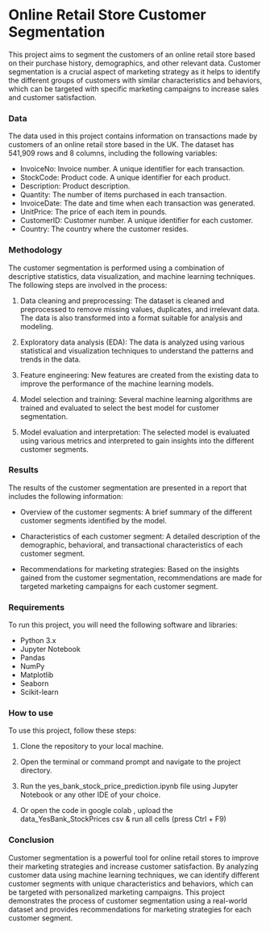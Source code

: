 # Online Retail Store Customer Segmentation

This project aims to segment the customers of an online retail store based on their purchase history, demographics, and other relevant data. Customer segmentation is a crucial aspect of marketing strategy as it helps to identify the different groups of customers with similar characteristics and behaviors, which can be targeted with specific marketing campaigns to increase sales and customer satisfaction.

### Data

The data used in this project contains information on transactions made by customers of an online retail store based in the UK. The dataset has 541,909 rows and 8 columns, including the following variables:

- InvoiceNo: Invoice number. A unique identifier for each transaction.
- StockCode: Product code. A unique identifier for each product.
- Description: Product description.
- Quantity: The number of items purchased in each transaction.
- InvoiceDate: The date and time when each transaction was generated.
- UnitPrice: The price of each item in pounds.
- CustomerID: Customer number. A unique identifier for each customer.
- Country: The country where the customer resides.

### Methodology

The customer segmentation is performed using a combination of descriptive statistics, data visualization, and machine learning techniques. The following steps are involved in the process:

1. Data cleaning and preprocessing: The dataset is cleaned and preprocessed to remove missing values, duplicates, and irrelevant data. The data is also transformed into a format suitable for analysis and modeling.

2. Exploratory data analysis (EDA): The data is analyzed using various statistical and visualization techniques to understand the patterns and trends in the data.

3. Feature engineering: New features are created from the existing data to improve the performance of the machine learning models.

4. Model selection and training: Several machine learning algorithms are trained and evaluated to select the best model for customer segmentation.

5. Model evaluation and interpretation: The selected model is evaluated using various metrics and interpreted to gain insights into the different customer segments.

### Results

The results of the customer segmentation are presented in a report that includes the following information:

- Overview of the customer segments: A brief summary of the different customer segments identified by the model.

- Characteristics of each customer segment: A detailed description of the demographic, behavioral, and transactional characteristics of each customer segment.

- Recommendations for marketing strategies: Based on the insights gained from the customer segmentation, recommendations are made for targeted marketing campaigns for each customer segment.

### Requirements

To run this project, you will need the following software and libraries:

- Python 3.x
- Jupyter Notebook
- Pandas
- NumPy
- Matplotlib
- Seaborn
- Scikit-learn

### How to use

To use this project, follow these steps:

1. Clone the repository to your local machine.

2. Open the terminal or command prompt and navigate to the project directory.

3. Run the yes_bank_stock_price_prediction.ipynb file using Jupyter Notebook or any other IDE of your choice.

4. Or open the code in google colab , upload the data_YesBank_StockPrices csv & run all cells (press Ctrl + F9)

### Conclusion

Customer segmentation is a powerful tool for online retail stores to improve their marketing strategies and increase customer satisfaction. By analyzing customer data using machine learning techniques, we can identify different customer segments with unique characteristics and behaviors, which can be targeted with personalized marketing campaigns. This project demonstrates the process of customer segmentation using a real-world dataset and provides recommendations for marketing strategies for each customer segment.
